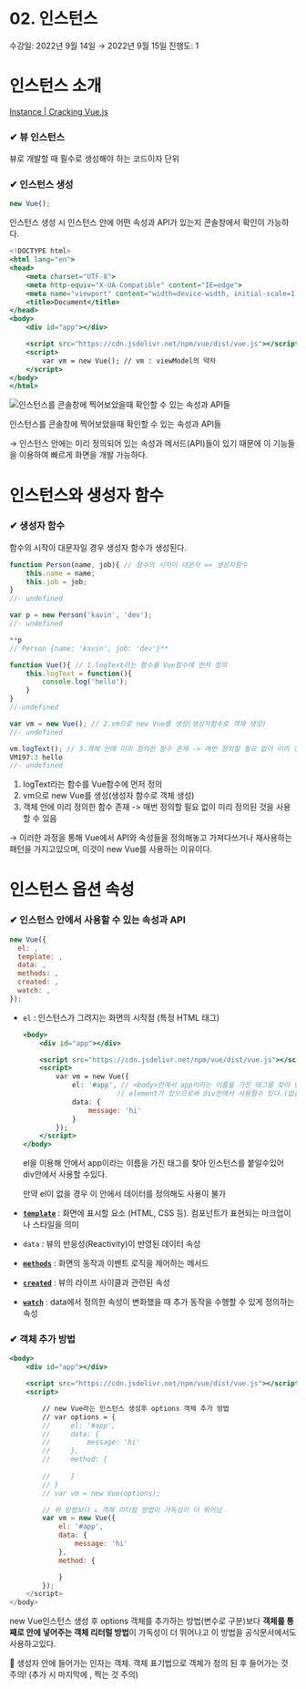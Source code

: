 # 02. 인스턴스

수강일: 2022년 9월 14일 → 2022년 9월 15일
진행도: 1

# 인스턴스 소개

[Instance | Cracking Vue.js](https://joshua1988.github.io/vue-camp/vue/instance.html)

### ✔ 뷰 인스턴스

뷰로 개발할 때 필수로 생성해야 하는 코드이자 단위

### ✔ 인스턴스 생성

```jsx
new Vue();
```

인스턴스 생성 시 인스턴스 안에 어떤 속성과 API가 있는지 콘솔창에서 확인이 가능하다.

```jsx
<!DOCTYPE html>
<html lang="en">
<head>
    <meta charset="UTF-8">
    <meta http-equiv="X-UA-Compatible" content="IE=edge">
    <meta name="viewport" content="width=device-width, initial-scale=1.0">
    <title>Document</title>
</head>
<body>
    <div id="app"></div>

    <script src="https://cdn.jsdelivr.net/npm/vue/dist/vue.js"></script> <!-- vue.js 스크립트 -->
    <script>
        var vm = new Vue(); // vm : viewModel의 약자
    </script>
</body>
</html>
```

![인스턴스를 콘솔창에 찍어보았을때 확인할 수 있는 속성과 API들](02%20%E1%84%8B%E1%85%B5%E1%86%AB%E1%84%89%E1%85%B3%E1%84%90%E1%85%A5%E1%86%AB%E1%84%89%E1%85%B3%20ec9a6f14b31148e984ce425f7d2a1a8f/Untitled.png)

인스턴스를 콘솔창에 찍어보았을때 확인할 수 있는 속성과 API들

→ 인스턴스 안에는 미리 정의되어 있는 속성과 메서드(API)들이 있기 때문에 이 기능들을 이용하여 빠르게 화면을 개발 가능하다.

# 인스턴스와 생성자 함수

### ✔ 생성자 함수

함수의 시작이 대문자일 경우 생성자 함수가 생성된다.

```jsx
function Person(name, job){ // 함수의 시작이 대문자 == 생성자함수
    this.name = name;
    this.job = job;
}
//- undefined

var p = new Person('kavin', 'dev');
//- undefined

**p
// Person {name: 'kavin', job: 'dev'}**
```

```jsx
function Vue(){ // 1.logText라는 함수를 Vue함수에 먼저 정의
    this.logText = function(){
        console.log('hello');
    }
}
//-undefined

var vm = new Vue(); // 2.vm으로 new Vue를 생성(생성자함수로 객체 생성)
//- undefined

vm.logText(); // 3.객체 안에 미리 정의한 함수 존재 -> 매번 정의할 필요 없이 미리 정의된것을 사용할수 있음
VM197:3 hello
//- undefined
```

1. logText라는 함수를 Vue함수에 먼저 정의
2. vm으로 new Vue를 생성(생성자 함수로 객체 생성)
3. 객체 안에 미리 정의한 함수 존재 -> 매번 정의할 필요 없이 미리 정의된 것을 사용할 수 있음

→ 이러한 과정을 통해 Vue에서 API와 속성들을 정의해놓고 가져다쓰거나 재사용하는 패턴을 가지고있으며, 이것이 new Vue를 사용하는 이유이다.

# 인스턴스 옵션 속성

### ✔ 인스턴스 안에서 사용할 수 있는 속성과 API

```jsx
new Vue({
  el: ,
  template: ,
  data: ,
  methods: ,
  created: ,
  watch: ,
});
```

- `el` : 인스턴스가 그려지는 화면의 시작점 (특정 HTML 태그)
    
    ```jsx
    <body>
        <div id="app"></div>
    
        <script src="https://cdn.jsdelivr.net/npm/vue/dist/vue.js"></script> <!-- vue.js 스크립트 -->
        <script>
            var vm = new Vue({
                el: '#app', // <body>안에서 app이라는 이름을 가진 태그를 찾아 인스턴스를 붙이겠다.
                           // element가 있으므로써 div안에서 사용할수 있다.(없을경우 이 안에서 데이터를 정의해도 사용 불가.)
                data: {
                    message: 'hi'
                }
            });
        </script>
    </body>
    ```
    
    el을 이용해 <body>안에서 app이라는 이름을 가진 태그를 찾아 인스턴스를 붙일수있어 div안에서 사용할 수있다.
    
    만약 el이 없을 경우 이 안에서 데이터를 정의해도 사용이 불가
    
- **[`template`](https://joshua1988.github.io/vue-camp/vue/template.html)** : 화면에 표시할 요소 (HTML, CSS 등). 컴포넌트가 표현되는 마크업이나 스타일을 의미
- `data` : 뷰의 반응성(Reactivity)이 반영된 데이터 속성
- **[`methods`](https://joshua1988.github.io/vue-camp/syntax/methods.html)** : 화면의 동작과 이벤트 로직을 제어하는 메서드
- **[`created`](https://joshua1988.github.io/vue-camp/vue/life-cycle.html)** : 뷰의 라이프 사이클과 관련된 속성
- **[`watch`](https://joshua1988.github.io/vue-camp/syntax/watch.html)** : data에서 정의한 속성이 변화했을 때 추가 동작을 수행할 수 있게 정의하는 속성

### ✔ 객체 추가 방법

```jsx
<body>
    <div id="app"></div>

    <script src="https://cdn.jsdelivr.net/npm/vue/dist/vue.js"></script> <!-- vue.js 스크립트 -->
    <script>

        // new Vue라는 인스턴스 생성후 options 객체 추가 방법
        // var options = {
        //     el: '#app',
        //     data: {
        //         message: 'hi'
        //     },
        //     method: {
                
        //     }
        // }
        // var vm = new Vue(options); 

        // 위 방법보다 ↓ 객체 리터럴 방법이 가독성이 더 뛰어남
        var vm = new Vue({
            el: '#app',
            data: {
                message: 'hi'
            },
            method: {

            }
        }); 
    </script>
</body>
```

new Vue인스턴스 생성 후 options 객체를 추가하는 방법(변수로 구분)보다 **객체를 통째로 안에 넣어주는 객체 리터럴 방법**이 가독성이 더 뛰어나고 이 방법을 공식문서에서도 사용하고있다. 

<aside>
📌 생성자 안에 들어가는 인자는 객체.
객체 표기법으로 객체가 정의 된 후 들어가는 것 주의! (추가 시 마지막에 , 찍는 것 주의)

</aside>
